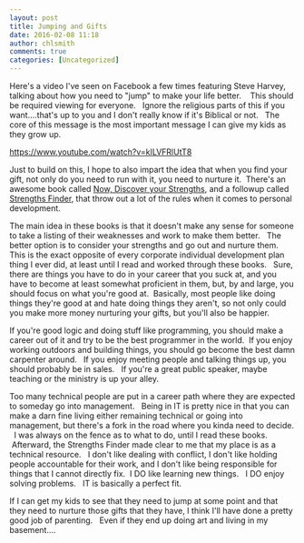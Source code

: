 ```yaml
---
layout: post
title: Jumping and Gifts
date: 2016-02-08 11:18
author: chlsmith
comments: true
categories: [Uncategorized]
---
```

Here's a video I've seen on Facebook a few times featuring Steve Harvey, talking about how you need to "jump" to make your life better.    This should be required viewing for everyone.   Ignore the religious parts of this if you want....that's up to you and I don't really know if it's Biblical or not.   The core of this message is the most important message I can give my kids as they grow up.

https://www.youtube.com/watch?v=kILVFRlUtT8

Just to build on this, I hope to also impart the idea that when you find your gift, not only do you need to run with it, you need to nurture it.  There's an awesome book called <a href="http://amzn.com/0743201140">Now, Discover your Strengths</a>, and a followup called <a href="http://amzn.com/159562015X">Strengths Finder</a>, that throw out a lot of the rules when it comes to personal development.

The main idea in these books is that it doesn't make any sense for someone to take a listing of their weaknesses and work to make them better.   The better option is to consider your strengths and go out and nurture them.   This is the exact opposite of every corporate individual development plan thing I ever did, at least until I read and worked through these books.   Sure, there are things you have to do in your career that you suck at, and you have to become at least somewhat proficient in them, but, by and large, you should focus on what you're good at.  Basically, most people like doing things they're good at and hate doing things they aren't, so not only could you make more money nurturing your gifts, but you'll also be happier.

If you're good logic and doing stuff like programming, you should make a career out of it and try to be the best programmer in the world.  If you enjoy working outdoors and building things, you should go become the best damn carpenter around.   If you enjoy meeting people and talking things up, you should probably be in sales.   If you're a great public speaker, maybe teaching or the ministry is up your alley.

Too many technical people are put in a career path where they are expected to someday go into management.   Being in IT is pretty nice in that you can make a darn fine living either remaining technical or going into management, but there's a fork in the road where you kinda need to decide.   I was always on the fence as to what to do, until I read these books.    Afterward, the Strengths Finder made clear to me that my place is as a technical resource.   I don't like dealing with conflict, I don't like holding people accountable for their work, and I don't like being responsible for things that I cannot directly fix.  I DO like learning new things.   I DO enjoy solving problems.   IT is basically a perfect fit.

If I can get my kids to see that they need to jump at some point and that they need to nurture those gifts that they have, I think I'll have done a pretty good job of parenting.   Even if they end up doing art and living in my basement....

&nbsp;
